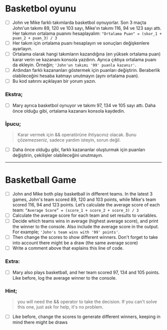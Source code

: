 # Basketbol oyunu

* [ ] John ve Mike farklı takımlarda basketbol oynuyorlar. Son 3 maçta John'un takımı 89, 120 ve 103 sayı, Mike'ın takımı 116, 94 ve 123 sayı attı. Her takımın ortalama puanını hesaplayalım:
  `"Ortalama Puan" = (skor_1 + puan_2 + puan_3) / 3`
* [ ] Her takım için ortalama puanı hesaplayın ve sonuçları değişkenlere ayarlayın.
* [ ] Ortalama olarak hangi takımların kazandığına (en yüksek ortalama puan) karar verin ve kazananı konsola yazdırın. Ayrıca çıktıya ortalama puanı da ekleyin. Örneğin;
  `'John'un takımı '99' puanla kazanır'`.
* [ ] Ardından farklı kazananları göstermek için puanları değiştirin. Beraberlik olabileceğini hesaba katmayı unutmayın (aynı ortalama puan).
* [ ] Bu kod satırını açıklayan bir yorum yazın.

### Ekstra;

* [ ] Mary ayrıca basketbol oynuyor ve takımı 97, 134 ve 105 sayı attı. Daha önce olduğu gibi, ortalama kazananı konsola kaydedin.

### İpucu;

> Karar vermek için && operatörüne ihtiyacınız olacak. Bunu çözemezseniz, sadece yardım isteyin, sorun değil.

* [ ] Daha önce olduğu gibi, farklı kazananlar oluşturmak için puanları değiştirin, çekilişler olabileceğini unutmayın.

---

# Basketball Game

* [ ] John and Mike both play basketball in different teams. In the latest 3 games, John's team scored 89, 120 and 103 points, while Mike's team scored 116, 94 and 123 points. Let’s calculate the average score of each team:
  `“Average Score” = (score_1 + score_2 + score_3) / 3`
* [ ] Calculate the average score for each team and set results to variables.
* [ ] Decide which teams wins in average (highest average score), and print the winner to the console. Also include the average score in the output. For example;
  `'John's team wins with '99' points'`.
* [ ] Then change the scores to show different winners. Don't forget to take into account there might be a draw (the same average score)
* [ ] Write a comment above that explains this line of code.

### Extra:

* [ ] Mary also plays basketball, and her team scored 97, 134 and 105 points. Like before, log the average winner to the console.

### Hint;

> you will need the && operator to take the decision. If you can't solve this one, just ask for help, it's no problem.

* [ ] Like before, change the scores to generate different winners, keeping in mind there might be draws
